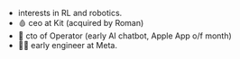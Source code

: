 - interests in RL and robotics.
- 🩸 ceo at Kit (acquired by Roman) 
- 🤖 cto of Operator (early AI chatbot, Apple App o/f month)
- 👨‍💻 early engineer at Meta.

<!---
philfung/philfung is a ✨ special ✨ repository because its `README.md` (this file) appears on your GitHub profile.
You can click the Preview link to take a look at your changes.
--->

